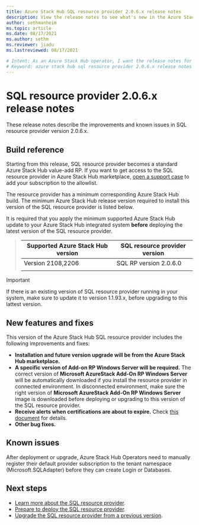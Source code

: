 ```yaml
---
title: Azure Stack Hub SQL resource provider 2.0.6.x release notes 
description: View the release notes to see what's new in the Azure Stack Hub SQL resource provider 2.0.6.x update.
author: sethmanheim
ms.topic: article
ms.date: 08/17/2021
ms.author: sethm
ms.reviewer: jiadu
ms.lastreviewed: 08/17/2021

# Intent: As an Azure Stack Hub operator, I want the release notes for the SQL resource provider 2.0.6.x update.
# Keyword: azure stack hub sql resource provider 2.0.6.x release notes
---
```


# SQL resource provider 2.0.6.x release notes

These release notes describe the improvements and known issues in SQL resource provider version 2.0.6.x.

## Build reference
Starting from this release, SQL resource provider becomes a standard Azure Stack Hub value-add RP. If you want to get access to the SQL resource provider in Azure Stack Hub marketplace, [open a support case](../operator/azure-stack-help-and-support-overview.md) to add your subscription to the allowlist. 

The resource provider has a minimum corresponding Azure Stack Hub build. The minimum Azure Stack Hub release version required to install this version of the SQL resource provider is listed below.

It is required that you apply the minimum supported Azure Stack Hub update to your Azure Stack Hub integrated system **before** deploying the latest version of the SQL resource provider.

> |Supported Azure Stack Hub version|SQL resource provider version|
> |-----|-----|
> |Version 2108,2206|SQL RP version 2.0.6.0|  
> |     |     |

> [!IMPORTANT]
> If there is an existing version of SQL resource provider running in your system, make sure to update it to version 1.1.93.x, before upgrading to this lattest version. 

## New features and fixes

This version of the Azure Stack Hub SQL resource provider includes the following improvements and fixes:

- **Installation and future version upgrade will be from the Azure Stack Hub marketplace.** 
- **A specific version of Add-on RP Windows Server will be required.** The correct version of **Microsoft AzureStack Add-On RP Windows Server** will be automatically downloaded if you install the resource provider in connected environment. In disconnected environment, make sure the right version of **Microsoft AzureStack Add-On RP Windows Server** image is downloaded before deploying or upgrading to this version of the SQL resource provider.
- **Receive alerts when certifications are about to expire.** Check [this document](azure-stack-sql-resource-provider-maintain.md#secrets-rotation) for details.
- **Other bug fixes.**

## Known issues

After deployment or upgrade, Azure Stack Hub Operators need to manually register their default provider subscription to the tenant namespace (Microsoft.SQLAdapter) before they can create Login or Databases. 

## Next steps

- [Learn more about the SQL resource provider](azure-stack-sql-resource-provider.md).
- [Prepare to deploy the SQL resource provider](azure-stack-sql-resource-provider-deploy.md#prerequisites).
- [Upgrade the SQL resource provider from a previous version](azure-stack-sql-resource-provider-update.md).
